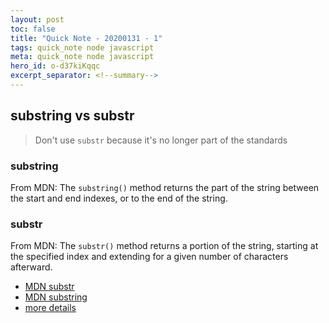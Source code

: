 ```yaml
--- 
layout: post 
toc: false 
title: "Quick Note - 20200131 - 1"
tags: quick_note node javascript
meta: quick_note node javascript
hero_id: o-d37kiKqqc
excerpt_separator: <!--summary-->
---
```


## substring vs substr

> Don't use `substr` because it's no longer part of the standards

<!--summary-->

### substring

From MDN: The `substring()` method returns the part of the string between the start and end indexes, or to the end of the string.

### substr 

From MDN: The `substr()` method returns a portion of the string, starting at the specified index and extending for a given number of characters afterward.


* [MDN substr](https://developer.mozilla.org/en-US/docs/Web/JavaScript/Reference/Global_Objects/String/substr)
* [MDN substring](https://developer.mozilla.org/en-US/docs/Web/JavaScript/Reference/Global_Objects/String/substring)
* [more details](https://alligator.io/js/substring-vs-substr/)
